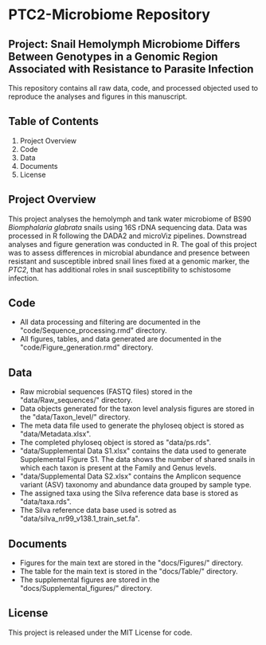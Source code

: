 # PTC2-Microbiome Repository

## Project: Snail Hemolymph Microbiome Differs Between Genotypes in a Genomic Region Associated with Resistance to Parasite Infection

This repository contains all raw data, code, and processed objected used to reproduce the analyses and figures in this manuscript. 



## Table of Contents

1. Project Overview
2. Code
3. Data
4. Documents
5. License



## Project Overview

This project analyses the hemolymph and tank water microbiome of BS90 _Biomphalaria glabrata_ snails using 16S rDNA sequencing data. Data was processed in R following the DADA2 and microViz pipelines. Downstread analyses and figure generation was conducted in R. The goal of this project was to assess differences in microbial abundance and presence between resistant and susceptible inbred snail lines fixed at a genomic marker, the _PTC2_, that has additional roles in snail susceptibility to schistosome infection. 

## Code

* All data processing and filtering are documented in the "code/Sequence_processing.rmd" directory. 
* All figures, tables, and data generated are documented in the "code/Figure_generation.rmd" directory. 

## Data

* Raw microbial sequences (FASTQ files) stored in the "data/Raw_sequences/" directory.
* Data objects generated for the taxon level analysis figures are stored in the "data/Taxon_level/" directory. 
* The meta data file used to generate the phyloseq object is stored as "data/Metadata.xlsx".
* The completed phyloseq object is stored as "data/ps.rds". 
* "data/Supplemental Data S1.xlsx" contains the data used to generate Supplemental Figure S1. The data shows the number of shared snails in which each taxon is present at the Family and Genus levels. 
* "data/Supplemental Data S2.xlsx" contains the Amplicon sequence variant (ASV) taxonomy and abundance data grouped by sample type. 
* The assigned taxa using the Silva reference data base is stored as "data/taxa.rds".
* The Silva reference data base used is sotred as "data/silva_nr99_v138.1_train_set.fa".

## Documents

* Figures for the main text are stored in the "docs/Figures/" directory. 
* The table for the main text is stored in the "docs/Table/" directory.
* The supplemental figures are stored in the "docs/Supplemental_figures/" directory. 

## License

This project is released under the MIT License for code.
